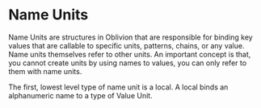 # Name Units

Name Units are structures in Oblivion that are responsible for binding key values that are callable to specific units, patterns, chains, or any value. Name units themselves refer to other units. An important concept is that, you cannot create units by using names to values, you can only refer to them with name units.

The first, lowest level type of name unit is a local. A local binds an alphanumeric name to a type of Value Unit.

